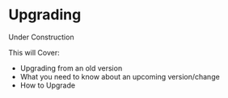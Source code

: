 # Upgrading

Under Construction

This will Cover:
- Upgrading from an old version
- What you need to know about an upcoming version/change
- How to Upgrade